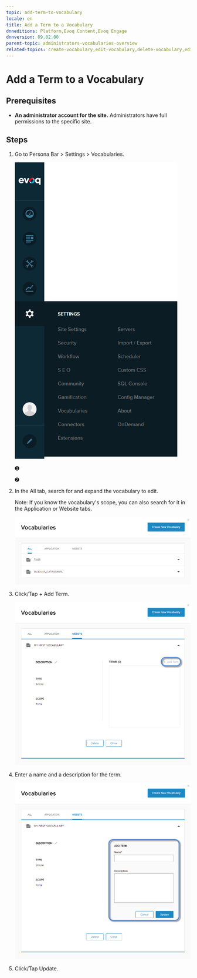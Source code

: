 ```yaml
---
topic: add-term-to-vocabulary
locale: en
title: Add a Term to a Vocabulary
dnneditions: Platform,Evoq Content,Evoq Engage
dnnversion: 09.02.00
parent-topic: administrators-vocabularies-overview
related-topics: create-vocabulary,edit-vocabulary,delete-vocabulary,edit-term-in-vocabulary,delete-term-from-vocabulary
---
```


# Add a Term to a Vocabulary

## Prerequisites

*   **An administrator account for the site.** Administrators have full permissions to the specific site.

## Steps

1.  Go to Persona Bar \> Settings \> Vocabularies.
    
    ![Persona Bar > Settings > Vocabularies](/images/scr-pbar-host-Settings-E91.png)
    
    ➊
    
    ➋
    
2.  In the All tab, search for and expand the vocabulary to edit.
    
    Note: If you know the vocabulary's scope, you can also search for it in the Application or Website tabs.
    
      
    
    ![](/images/scr-vocabularies-list-E91.png)
    
      
    
3.  Click/Tap \+ Add Term.
    
      
    
    ![](/images/scr-vocabularies-edit-vocab-add-term-btn-E91.png)
    
      
    
4.  Enter a name and a description for the term.
    
      
    
    ![](/images/scr-vocabularies-edit-vocab-add-term-E91.png)
    
      
    
5.  Click/Tap Update.
